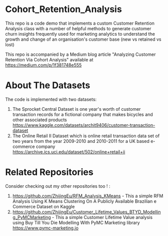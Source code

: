 # Cohort_Retention_Analysis
This repo is a code demo that implements a custom Customer Retention Analysis class with a number of helpful methods to generate customer churn insights frequently used for marketing analytics to understand the growth and change of an organisation's customer base (new vs retained vs lost)

This repo is accompanied by a Medium blog article "Analyzing Customer Retention Via Cohort Analysis" available at https://medium.com/p/1f381748e555

# About The Datasets
The code is implemented with two datasets:
1) The Sprocket Central Dataset is one year's worth of customer transaction records for a fictional company that makes bicycles and other associated products https://www.kaggle.com/datasets/archit9406/customer-transaction-dataset
2) The Online Retail II Dataset which is online retail transaction data set of two years from the year 2009-2010 and 2010-2011 for a UK based e-commerce company https://archive.ics.uci.edu/dataset/502/online+retail+ii

# Related Repositories 
Consider checking out my other repositories too ! :
1) https://github.com/ZhijingEu/RFM_Analysis_KMeans - This a simple RFM Analysis Using K Means Clustering On A Publicly Available Brazilian e Commerce Dataset on Kaggle
2) https://github.com/ZhijingEu/Customer_Lifetime_Values_BTYD_Modelling_PyMCMarketing - This a simple Customer Lifetime Value analysis using Buy Till You Die Modelling With PyMC Marketing library https://www.pymc-marketing.io
